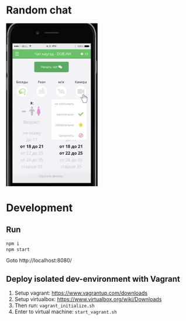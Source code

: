 # Random chat

<img src="screen.jpg" width="250">

# Development

## Run

```
npm i
npm start
````
Goto http://localhost:8080/

## Deploy isolated dev-environment with Vagrant

1. Setup vagrant: https://www.vagrantup.com/downloads
1. Setup virtualbox: https://www.virtualbox.org/wiki/Downloads
1. Then run: `vagrant_initialize.sh`
1. Enter to virtual machine: `start_vagrant.sh`

